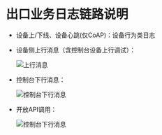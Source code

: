 # 出口业务日志链路说明
- 设备上/下线、设备心跳(仅CoAP)：设备行为类日志
- 设备侧上行消息（含控制台设备上行调试）：

   ![上行消息](/book/devops&monitor/images/uplink-process1.png)
   
- 控制台下行消息：

   ![控制台下行消息](/book/devops&monitor/images/downlink-process.png)
   
- 开放API调用：

   ![控制台下行消息](/book/devops&monitor/images/api-call.png)
   